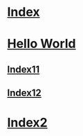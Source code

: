 # [Index](index.md)
# [Hello World](helloworld.md)
## [Index11](helloworld.md)
## [Index12](helloworld.md)
# [Index2](helloworld.md)